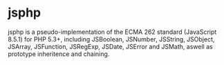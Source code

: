 jsphp
=====

jsphp is a pseudo-implementation of the ECMA 262 standard (JavaScript 8.5.1) for PHP 5.3+, including JSBoolean, JSNumber, JSString, JSObject, JSArray, JSFunction, JSRegExp, JSDate, JSError and JSMath, aswell as prototype inheritence and chaining.
